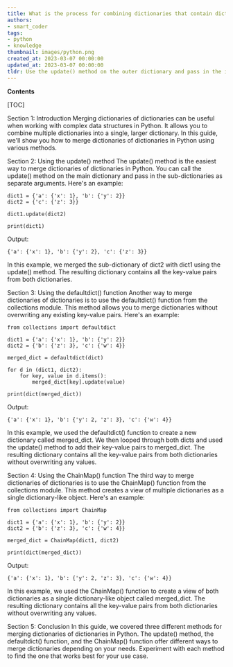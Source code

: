 ```yaml
---
title: What is the process for combining dictionaries that contain dictionaries?
authors:
- smart_coder
tags:
- python
- knowledge
thumbnail: images/python.png
created_at: 2023-03-07 00:00:00
updated_at: 2023-03-07 00:00:00
tldr: Use the update() method on the outer dictionary and pass in the inner dictionary to merge them.
---
```


**Contents**

[TOC]

Section 1: Introduction 
Merging dictionaries of dictionaries can be useful when working with complex data structures in Python. It allows you to combine multiple dictionaries into a single, larger dictionary. In this guide, we'll show you how to merge dictionaries of dictionaries in Python using various methods.

Section 2: Using the update() method 
The update() method is the easiest way to merge dictionaries of dictionaries in Python. You can call the update() method on the main dictionary and pass in the sub-dictionaries as separate arguments. Here's an example:

```
dict1 = {'a': {'x': 1}, 'b': {'y': 2}}
dict2 = {'c': {'z': 3}}

dict1.update(dict2)

print(dict1)
```

Output:
```
{'a': {'x': 1}, 'b': {'y': 2}, 'c': {'z': 3}}
```

In this example, we merged the sub-dictionary of dict2 with dict1 using the update() method. The resulting dictionary contains all the key-value pairs from both dictionaries.

Section 3: Using the defaultdict() function 
Another way to merge dictionaries of dictionaries is to use the defaultdict() function from the collections module. This method allows you to merge dictionaries without overwriting any existing key-value pairs. Here's an example:

```
from collections import defaultdict

dict1 = {'a': {'x': 1}, 'b': {'y': 2}}
dict2 = {'b': {'z': 3}, 'c': {'w': 4}}

merged_dict = defaultdict(dict)

for d in (dict1, dict2):
    for key, value in d.items():
        merged_dict[key].update(value)

print(dict(merged_dict))
```

Output:
```
{'a': {'x': 1}, 'b': {'y': 2, 'z': 3}, 'c': {'w': 4}}
```

In this example, we used the defaultdict() function to create a new dictionary called merged_dict. We then looped through both dicts and used the update() method to add their key-value pairs to merged_dict. The resulting dictionary contains all the key-value pairs from both dictionaries without overwriting any values.

Section 4: Using the ChainMap() function 
The third way to merge dictionaries of dictionaries is to use the ChainMap() function from the collections module. This method creates a view of multiple dictionaries as a single dictionary-like object. Here's an example:

```
from collections import ChainMap

dict1 = {'a': {'x': 1}, 'b': {'y': 2}}
dict2 = {'b': {'z': 3}, 'c': {'w': 4}}

merged_dict = ChainMap(dict1, dict2)

print(dict(merged_dict))
```

Output:
```
{'a': {'x': 1}, 'b': {'y': 2, 'z': 3}, 'c': {'w': 4}}
```

In this example, we used the ChainMap() function to create a view of both dictionaries as a single dictionary-like object called merged_dict. The resulting dictionary contains all the key-value pairs from both dictionaries without overwriting any values.

Section 5: Conclusion 
In this guide, we covered three different methods for merging dictionaries of dictionaries in Python. The update() method, the defaultdict() function, and the ChainMap() function offer different ways to merge dictionaries depending on your needs. Experiment with each method to find the one that works best for your use case.
